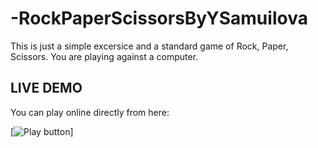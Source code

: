 # -RockPaperScissorsByYSamuilova
This is just a simple excersice and a standard game of Rock, Paper, Scissors. You are playing against a computer.

## LIVE DEMO 
You can play online directly from here: 

[<img alt = "Play button" src="https://github.com/YSamuilova/-RockPaperScissorsByYSamuilova/assets/134719211/3b8cb239-cd87-4c49-9667-2805544cd5d9.png" alt="Play button" title="Optional title">]
